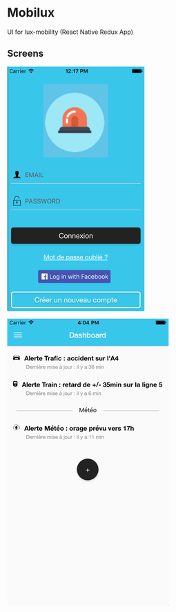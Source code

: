 # Mobilux
UI for lux-mobility (React Native Redux App)

## Screens

 ![ios-demo](/Screenshots/iOS/login.png)

 ![ios-demo](/Screenshots/iOS/flux.png)
